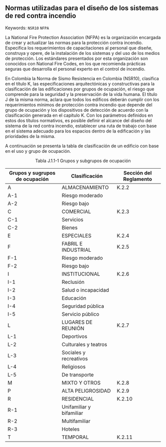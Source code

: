 ## Normas utilizadas para el diseño de los sistemas de red contra incendio 
Keywords: `NSR10` `NFPA`

La National Fire Protection Association (NFPA) es la organización encargada de crear y actualizar las normas para la protección contra incendio. Especifica los requerimientos de capacitaciones al personal que diseñe, construya y opere, de la instalación de los sistemas y del uso de los medios de protección. Los estándares presentados por esta organización 
 son conocidos con National Fire Codes, en los que recomienda prácticas seguras que desarrolla el personal experto en el control de incendio. 

En Colombia la Norma de Sismo Resistencia en Colombia (NSR10), clasifica en el título K, las especificaciones arquitectónicas y constructivas para la clasificación de las edificaciones por grupos de ocupación, el riesgo que comprende para la seguridad y la preservación de la vida humana. El título J de la misma norma, aclara que todos los edificos deberán cumplir con los requerimientos mínimos de protección contra incendio que depende del grupo de ocupación  y los dispositivos de detección de acuerdo con la clasificación generada en el capítulo K. Con los parámetros definidos en estos dos títulos normativos, es posible definir el alcance del diseño del sistema de la red contra incendio, establecer una ruta de trabajo con base en el sistema adecuado para los espacios dentro de la edificación y las prioridades de la misma. 

A continuación se presenta la tabla de clasificación de un edificio con base en el uso y grupo de ocupación.

<div align="center"> Tabla J.1.1-1 
Grupos y subgrupos de ocupación
</div>

| Grupos y sugrupos de ocupación | Clasificación | Sección del Reglamento  |
|---|---|---|
| A | ALMACENAMIENTO | K.2.2 |
| A-1 | Riesgo moderado  |  |
| A-2 | Riesgo bajo  |  |
| C | COMERCIAL  | K.2.3 |
| C-1 | Servicios  |  |
| C-2 | Bienes  |  |
| E | ESPECIALES | K.2.4 |
| F | FABRIL E INDUSTRIAL  | K.2.5 |
| F-1 | Riesgo moderado |  |
| F-2 | Riesgo bajo  |  |
| I | INSTITUCIONAL | K.2.6 |
| I-1 | Reclusión |  |
| I-2 | Salud o incapacidad  |  |
| I-3 | Educación |  |
| I-4 | Seguridad pública |  |
| I-5 | Servicio público  |  |
| L | LUGARES DE REUNIÓN  | K.2.7 |
| L-1 | Deportivos |  |
| L-2 | Culturales y teatros |  |
| L-3 | Sociales y recreativos |  |
| L-4 | Religiosos  |  |
| L-5 | De transporte  |  |
| M | MIXTO Y OTROS | K.2.8 |
| P | ALTA PELIGROSIDAD | K.2.9 |
| R | RESIDENCIAL | K.2.10 |
| R-1 | Unifamiliar y bifamiliar  |  |
| R-2 | Multifamiliar |  |
| R-3 | Hoteles |  |
| T | TEMPORAL | K.2.11 |
